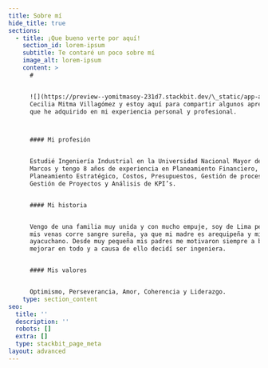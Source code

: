 ```yaml
---
title: Sobre mí
hide_title: true
sections:
  - title: ¡Que bueno verte por aquí!
    section_id: lorem-ipsum
    subtitle: Te contaré un poco sobre mí
    image_alt: lorem-ipsum
    content: >
      #


      ![](https://preview--yomitmasoy-231d7.stackbit.dev/\_static/app-assets/images/futuristic-goose.jpg)Soy
      Cecilia Mitma Villagómez y estoy aquí para compartir algunos aprendizajes
      que he adquirido en mi experiencia personal y profesional.



      #### Mi profesión


      Estudié Ingeniería Industrial en la Universidad Nacional Mayor de San
      Marcos y tengo 8 años de experiencia en Planeamiento Financiero,
      Planeamiento Estratégico, Costos, Presupuestos, Gestión de procesos,
      Gestión de Proyectos y Análisis de KPI’s.


      #### Mi historia


      Vengo de una familia muy unida y con mucho empuje, soy de Lima pero por
      mis venas corre sangre sureña, ya que mi madre es arequipeña y mi padre
      ayacuchano. Desde muy pequeña mis padres me motivaron siempre a buscar
      mejorar en todo y a causa de ello decidí ser ingeniera.


      #### Mis valores


      Optimismo, Perseverancia, Amor, Coherencia y Liderazgo.
    type: section_content
seo:
  title: ''
  description: ''
  robots: []
  extra: []
  type: stackbit_page_meta
layout: advanced
---
```

